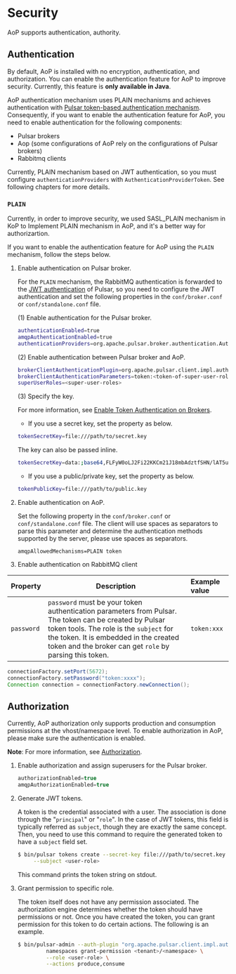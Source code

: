 # Security

AoP supports authentication, authority.

## Authentication

By default, AoP is installed with no encryption, authentication, and authorization. You can enable the authentication feature for AoP to improve security. Currently, this feature is **only available in Java**.

AoP authentication mechanism uses PLAIN mechanisms and achieves authentication with [Pulsar token-based authentication mechanism](https://pulsar.apache.org/docs/en/security-overview/). Consequently, if you want to enable the authentication feature for AoP, you need to enable authentication for the following components:

- Pulsar brokers
- Aop (some configurations of AoP rely on the configurations of Pulsar brokers)
- Rabbitmq clients

Currently, PLAIN mechanism based on JWT authentication, so you must configure `authenticationProviders` with `AuthenticationProviderToken`. See following chapters for more details.

### `PLAIN`

Currently, in order to improve security, we used SASL_PLAIN mechanism in KoP to Implement PLAIN mechanism in AoP, and it's a better way for authorizartion.

If you want to enable the authentication feature for AoP using the `PLAIN` mechanism, follow the steps below.

1. Enable authentication on Pulsar broker.

   For the `PLAIN` mechanism, the RabbitMQ authentication is forwarded to the [JWT authentication](https://pulsar.apache.org/docs/en/security-jwt/) of Pulsar, so you need to configure the JWT authentication and set the following properties in the `conf/broker.conf` or `conf/standalone.conf` file.

   (1) Enable authentication for the Pulsar broker.

   ```bash
   authenticationEnabled=true
   amqpAuthenticationEnabled=true
   authenticationProviders=org.apache.pulsar.broker.authentication.AuthenticationProviderToken
   ```

   (2) Enable authentication between Pulsar broker and AoP.

   ```bash
   brokerClientAuthenticationPlugin=org.apache.pulsar.client.impl.auth.AuthenticationToken
   brokerClientAuthenticationParameters=token:<token-of-super-user-role>
   superUserRoles=<super-user-roles>
   ```

   (3) Specify the key.

   For more information, see [Enable Token Authentication on Brokers](https://pulsar.apache.org/docs/en/next/security-jwt/#enable-token-authentication-on-brokers).

   - If you use a secret key, set the property as below.

   ```bash
   tokenSecretKey=file:///path/to/secret.key
   ```

   The key can also be passed inline.

   ```bash
   tokenSecretKey=data:;base64,FLFyW0oLJ2Fi22KKCm21J18mbAdztfSHN/lAT5ucEKU=
   ```

   - If you use a public/private key, set the property as below.

   ```bash
   tokenPublicKey=file:///path/to/public.key
   ```
   
2. Enable authentication on AoP.

    Set the following property in the `conf/broker.conf` or `conf/standalone.conf` file.
    The client will use spaces as separators to parse this parameter and determine the authentication methods supported by the server, please use spaces as separators.

    ```properties
    amqpAllowedMechanisms=PLAIN token
    ```
   
4. Enable authentication on RabbitMQ client


| Property   | Description                                                  | Example value |
| ---------- | ------------------------------------------------------------ | :------------ |
| `password` | `password` must be your token authentication parameters from Pulsar.  The token can be created by Pulsar token tools. The role is the `subject` for the token. It is embedded in the created token and the broker can get `role` by parsing this token. | `token:xxx`   |

```java
connectionFactory.setPort(5672);
connectionFactory.setPassword("token:xxxx");
Connection connection = connectionFactory.newConnection();
```

## Authorization

Currently, AoP authorization only supports production and consumption permissions at the vhost/namespace level. To enable authorization in AoP, please make sure the authentication is enabled.

**Note**: For more information, see [Authorization](http://pulsar.apache.org/docs/en/security-jwt/#authorization).

1. Enable authorization and assign superusers for the Pulsar broker.

   ```java
   authorizationEnabled=true
   amqpAuthorizationEnabled=true
   ```

2. Generate JWT tokens.

   A token is the credential associated with a user. The association is done through the "`principal`" or "`role`". In the case of JWT tokens, this field is typically referred as `subject`, though they are exactly the same concept. Then, you need to use this command to require the generated token to have a `subject` field set.

   ```bash
   $ bin/pulsar tokens create --secret-key file:///path/to/secret.key \
        --subject <user-role>
   ```

   This command prints the token string on stdout.

3. Grant permission to specific role.

   The token itself does not have any permission associated. The authorization engine determines whether the token should have permissions or not. Once you have created the token, you can grant permission for this token to do certain actions.
   The following is an example.

   ```bash
   $ bin/pulsar-admin --auth-plugin "org.apache.pulsar.client.impl.auth.AuthenticationToken" --auth-params "token:<token-of-super-user-role>" \
            namespaces grant-permission <tenant>/<namespace> \
            --role <user-role> \
            --actions produce,consume
   ```